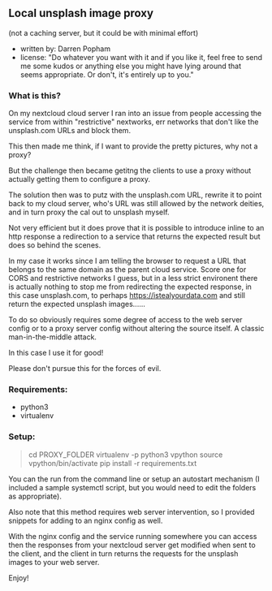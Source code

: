 ## Local unsplash image proxy
(not a caching server, but it could be with minimal effort)

- written by: Darren Popham
- license: "Do whatever you want with it and if you like it, feel free to send me some kudos or anything else you might have lying around that seems appropriate.  Or don't, it's entirely up to you."

### What is this?

On my nextcloud cloud server I ran into an issue from people accessing the service from within "restrictive" nextworks, err networks that don't like the unsplash.com URLs and block them.

This then made me think, if I want to provide the pretty pictures, why not a proxy?   

But the challenge then became getitng the clients to use a proxy without actually getting them to configure a proxy.

The solution then was to putz with the unsplash.com URL, rewrite it to point back to my cloud server, who's URL was still allowed by the network deities, and in turn proxy the cal out to unsplash myself.

Not very efficient but it does prove that it is possible to introduce inline to an http response a redirection to a service that returns the expected result but does so behind the scenes.

In my case it works since I am telling the browser to request a URL that belongs to the same domain as the parent cloud service.  Score one for CORS and restrictive networks I guess, but in a less strict environent there is actually nothing to stop me from redirecting the expected response, in this case unsplash.com, to perhaps https://istealyourdata.com and still return the expected unsplash images......

To do so obviously requires some degree of access to the web server config or to a proxy server config without altering the source itself.  A classic man-in-the-middle attack.

In this case I use it for good!

Please don't pursue this for the forces of evil.

### Requirements:
- python3
- virtualenv

### Setup:
> cd PROXY_FOLDER
> virtualenv -p python3 vpython
> source vpython/bin/activate
> pip install -r requirements.txt

You can the run from the command line or setup an autostart mechanism (I included a sample systemctl script, but you would need to edit the folders as appropriate).

Also note that this method requires web server intervention, so I provided snippets for adding to an nginx config as well.

With the nginx config and the service running somewhere you can access then the responses from your nextcloud server get modified when sent to the client, and the client in turn returns the requests for the unsplash images to your web server.

Enjoy!

